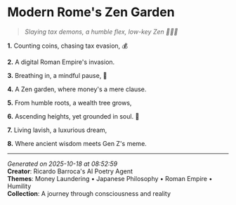 # Modern Rome's Zen Garden

> *Slaying tax demons, a humble flex, low-key Zen 🧘‍♀️💸*

**1.** Counting coins, chasing tax evasion, 💰


**2.** A digital Roman Empire's invasion.


**3.** Breathing in, a mindful pause, 🍵


**4.** A Zen garden, where money's a mere clause.


**5.** From humble roots, a wealth tree grows,


**6.** Ascending heights, yet grounded in soul. 🙏


**7.** Living lavish, a luxurious dream,


**8.** Where ancient wisdom meets Gen Z's meme.



---

*Generated on 2025-10-18 at 08:52:59*  
**Creator**: Ricardo Barroca's AI Poetry Agent  
**Themes**: Money Laundering • Japanese Philosophy • Roman Empire • Humility  
**Collection**: A journey through consciousness and reality